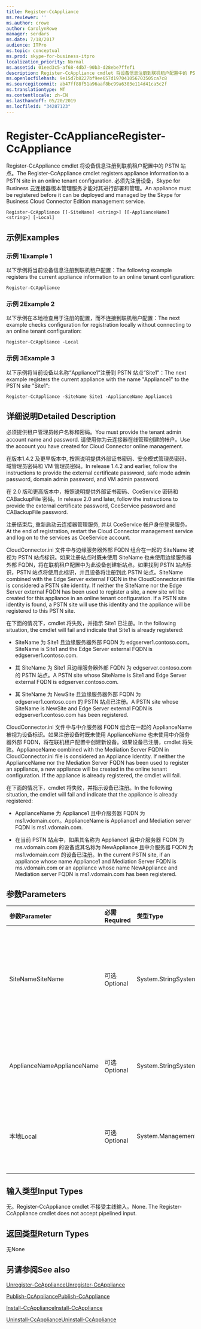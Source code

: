```yaml
---
title: Register-CcAppliance
ms.reviewer: ''
ms.author: crowe
author: CarolynRowe
manager: serdars
ms.date: 7/18/2017
audience: ITPro
ms.topic: conceptual
ms.prod: skype-for-business-itpro
localization_priority: Normal
ms.assetid: 01eed3c5-af68-4db7-90b3-d28ebe7ffef1
description: Register-CcAppliance cmdlet 将设备信息注册到联机租户配置中的 PSTN 站点。 必须先注册设备，Skype for Business 云连接器版本管理服务才能对其进行部署和管理。
ms.openlocfilehash: 9e15d7b8227bf9ee657d197041056703505ca7c8
ms.sourcegitcommit: ab47ff88f51a96aaf8bc99a6303e114d41ca5c2f
ms.translationtype: MT
ms.contentlocale: zh-CN
ms.lasthandoff: 05/20/2019
ms.locfileid: "34287123"
---
```

# <a name="register-ccappliance"></a><span data-ttu-id="95b1d-104">Register-CcAppliance</span><span class="sxs-lookup"><span data-stu-id="95b1d-104">Register-CcAppliance</span></span>
 
<span data-ttu-id="95b1d-105">Register-CcAppliance cmdlet 将设备信息注册到联机租户配置中的 PSTN 站点。</span><span class="sxs-lookup"><span data-stu-id="95b1d-105">The Register-CcAppliance cmdlet registers appliance information to a PSTN site in an online tenant configuration.</span></span> <span data-ttu-id="95b1d-106">必须先注册设备，Skype for Business 云连接器版本管理服务才能对其进行部署和管理。</span><span class="sxs-lookup"><span data-stu-id="95b1d-106">An appliance must be registered before it can be deployed and managed by the Skype for Business Cloud Connector Edition management service.</span></span>
  
```
Register-CcAppliance [[-SiteName] <string>] [[-ApplianceName] <string>] [-Local]
```

## <a name="examples"></a><span data-ttu-id="95b1d-107">示例</span><span class="sxs-lookup"><span data-stu-id="95b1d-107">Examples</span></span>
<span data-ttu-id="95b1d-108"><a name="Examples"> </a></span><span class="sxs-lookup"><span data-stu-id="95b1d-108"></span></span>

### <a name="example-1"></a><span data-ttu-id="95b1d-109">示例 1</span><span class="sxs-lookup"><span data-stu-id="95b1d-109">Example 1</span></span>

<span data-ttu-id="95b1d-110">以下示例将当前设备信息注册到联机租户配置：</span><span class="sxs-lookup"><span data-stu-id="95b1d-110">The following example registers the current appliance information to an online tenant configuration:</span></span>
  
```
Register-CcAppliance
```

### <a name="example-2"></a><span data-ttu-id="95b1d-111">示例 2</span><span class="sxs-lookup"><span data-stu-id="95b1d-111">Example 2</span></span>

<span data-ttu-id="95b1d-112">以下示例在本地检查用于注册的配置，而不连接到联机租户配置：</span><span class="sxs-lookup"><span data-stu-id="95b1d-112">The next example checks configuration for registration locally without connecting to an online tenant configuration:</span></span>
  
```
Register-CcAppliance -Local
```

### <a name="example-3"></a><span data-ttu-id="95b1d-113">示例 3</span><span class="sxs-lookup"><span data-stu-id="95b1d-113">Example 3</span></span>

<span data-ttu-id="95b1d-114">以下示例将当前设备以名称“Appliance1”注册到 PSTN 站点“Site1”：</span><span class="sxs-lookup"><span data-stu-id="95b1d-114">The next example registers the current appliance with the name "Appliance1" to the PSTN site "Site1":</span></span>
  
```
Register-CcAppliance -SiteName Site1 -ApplianceName Appliance1
```

## <a name="detailed-description"></a><span data-ttu-id="95b1d-115">详细说明</span><span class="sxs-lookup"><span data-stu-id="95b1d-115">Detailed Description</span></span>
<span data-ttu-id="95b1d-116"><a name="DetailedDescription"> </a></span><span class="sxs-lookup"><span data-stu-id="95b1d-116"></span></span>

<span data-ttu-id="95b1d-117">必须提供租户管理员帐户名称和密码。</span><span class="sxs-lookup"><span data-stu-id="95b1d-117">You must provide the tenant admin account name and password.</span></span> <span data-ttu-id="95b1d-118">请使用你为云连接器在线管理创建的帐户。</span><span class="sxs-lookup"><span data-stu-id="95b1d-118">Use the account you have created for Cloud Connector online management.</span></span> 
  
<span data-ttu-id="95b1d-119">在版本1.4.2 及更早版本中, 按照说明提供外部证书密码、安全模式管理员密码、域管理员密码和 VM 管理员密码。</span><span class="sxs-lookup"><span data-stu-id="95b1d-119">In release 1.4.2 and earlier, follow the instructions to provide the external certificate password, safe mode admin password, domain admin password, and VM admin password.</span></span> 
  
<span data-ttu-id="95b1d-120">在 2.0 版和更高版本中，按照说明提供外部证书密码、CceService 密码和 CABackupFile 密码。</span><span class="sxs-lookup"><span data-stu-id="95b1d-120">In release 2.0 and later, follow the instructions to provide the external certificate password, CceService password and CABackupFile password.</span></span>
  
<span data-ttu-id="95b1d-121">注册结束后, 重新启动云连接器管理服务, 并以 CceService 帐户身份登录服务。</span><span class="sxs-lookup"><span data-stu-id="95b1d-121">At the end of registration, restart the Cloud Connector management service and log on to the services as CceService account.</span></span>
  
<span data-ttu-id="95b1d-p104">CloudConnector.ini 文件中与边缘服务器外部 FQDN 组合在一起的 SiteName 被视为 PSTN 站点标识。如果注册站点时既未使用 SiteName 也未使用边缘服务器外部 FQDN，将在联机租户配置中为此设备创建新站点。如果找到 PSTN 站点标识，PSTN 站点将使用此标识，并且设备将注册到此 PSTN 站点。</span><span class="sxs-lookup"><span data-stu-id="95b1d-p104">SiteName combined with the Edge Server external FQDN in the CloudConnector.ini file is considered a PSTN site identity. If neither the SiteName nor the Edge Server external FQDN has been used to register a site, a new site will be created for this appliance in an online tenant configuration. If a PSTN site identity is found, a PSTN site will use this identity and the appliance will be registered to this PSTN site.</span></span> 
  
<span data-ttu-id="95b1d-125">在下面的情况下，cmdlet 将失败，并指示 Site1 已注册。</span><span class="sxs-lookup"><span data-stu-id="95b1d-125">In the following situation, the cmdlet will fail and indicate that Site1 is already registered:</span></span> 
  
- <span data-ttu-id="95b1d-126">SiteName 为 Site1 且边缘服务器外部 FQDN 为 edgserver1.contoso.com。</span><span class="sxs-lookup"><span data-stu-id="95b1d-126">SiteName is Site1 and the Edge Server external FQDN is edgserver1.contoso.com.</span></span> 
    
- <span data-ttu-id="95b1d-127">其 SiteName 为 Site1 且边缘服务器外部 FQDN 为 edgserver.contoso.com 的 PSTN 站点。</span><span class="sxs-lookup"><span data-stu-id="95b1d-127">A PSTN site whose SiteName is Site1 and Edge Server external FQDN is edgserver.contoso.com.</span></span>
    
- <span data-ttu-id="95b1d-128">其 SiteName 为 NewSite 且边缘服务器外部 FQDN 为 edgserver1.contoso.com 的 PSTN 站点已注册。</span><span class="sxs-lookup"><span data-stu-id="95b1d-128">A PSTN site whose SiteName is NewSite and Edge Server external FQDN is edgserver1.contoso.com has been registered.</span></span> 
    
<span data-ttu-id="95b1d-p105">CloudConnector.ini 文件中与中介服务器 FQDN 组合在一起的 ApplianceName 被视为设备标识。如果注册设备时既未使用 ApplianceName 也未使用中介服务器外部 FQDN，将在联机租户配置中创建新设备。如果设备已注册，cmdlet 将失败。</span><span class="sxs-lookup"><span data-stu-id="95b1d-p105">ApplianceName combined with the Mediation Server FQDN in CloudConnector.ini file is considered an Appliance Identity. If neither the ApplianceName nor the Mediation Server FQDN has been used to register an appliance, a new appliance will be created in the online tenant configuration. If the appliance is already registered, the cmdlet will fail.</span></span>
  
<span data-ttu-id="95b1d-132">在下面的情况下，cmdlet 将失败，并指示设备已注册。</span><span class="sxs-lookup"><span data-stu-id="95b1d-132">In the following situation, the cmdlet will fail and indicate that the appliance is already registered:</span></span> 
  
- <span data-ttu-id="95b1d-133">ApplianceName 为 Appliance1 且中介服务器 FQDN 为 ms1.vdomain.com。</span><span class="sxs-lookup"><span data-stu-id="95b1d-133">ApplianceName is Appliance1 and Mediation server FQDN is ms1.vdomain.com.</span></span>
    
- <span data-ttu-id="95b1d-134">在当前 PSTN 站点中，如果其名称为 Appliance1 且中介服务器 FQDN 为 ms.vdomain.com 的设备或其名称为 NewAppliance 且中介服务器 FQDN 为 ms1.vdomain.com 的设备已注册。</span><span class="sxs-lookup"><span data-stu-id="95b1d-134">In the current PSTN site, if an appliance whose name Appliance1 and Mediation Server FQDN is ms.vdomain.com or an appliance whose name NewAppliance and Mediation server FQDN is ms1.vdomain.com has been registered.</span></span>
    
## <a name="parameters"></a><span data-ttu-id="95b1d-135">参数</span><span class="sxs-lookup"><span data-stu-id="95b1d-135">Parameters</span></span>
<span data-ttu-id="95b1d-136"><a name="DetailedDescription"> </a></span><span class="sxs-lookup"><span data-stu-id="95b1d-136"></span></span>

|<span data-ttu-id="95b1d-137">**参数**</span><span class="sxs-lookup"><span data-stu-id="95b1d-137">**Parameter**</span></span>|<span data-ttu-id="95b1d-138">**必需**</span><span class="sxs-lookup"><span data-stu-id="95b1d-138">**Required**</span></span>|<span data-ttu-id="95b1d-139">**类型**</span><span class="sxs-lookup"><span data-stu-id="95b1d-139">**Type**</span></span>|<span data-ttu-id="95b1d-140">**说明**</span><span class="sxs-lookup"><span data-stu-id="95b1d-140">**Description**</span></span>|
|:-----|:-----|:-----|:-----|
|<span data-ttu-id="95b1d-141">SiteName</span><span class="sxs-lookup"><span data-stu-id="95b1d-141">SiteName</span></span>  <br/> |<span data-ttu-id="95b1d-142">可选</span><span class="sxs-lookup"><span data-stu-id="95b1d-142">Optional</span></span>  <br/> |<span data-ttu-id="95b1d-143">System.String</span><span class="sxs-lookup"><span data-stu-id="95b1d-143">System.String</span></span>  <br/> |<span data-ttu-id="95b1d-p106">向其注册设备的 PSTN 站点名称。默认值是 CloudConnector.ini 文件中的 SiteName 值。</span><span class="sxs-lookup"><span data-stu-id="95b1d-p106">PSTN site name to which the appliance is registered. Default value is SiteName value in the CloudConnector.ini file.</span></span>  <br/> |
|<span data-ttu-id="95b1d-146">ApplianceName</span><span class="sxs-lookup"><span data-stu-id="95b1d-146">ApplianceName</span></span>  <br/> |<span data-ttu-id="95b1d-147">可选</span><span class="sxs-lookup"><span data-stu-id="95b1d-147">Optional</span></span>  <br/> |<span data-ttu-id="95b1d-148">System.String</span><span class="sxs-lookup"><span data-stu-id="95b1d-148">System.String</span></span>  <br/> |<span data-ttu-id="95b1d-p107">当前设备的名称。默认值是主机服务器的计算机名称。</span><span class="sxs-lookup"><span data-stu-id="95b1d-p107">Name of the current appliance. Default value is the computer name of the host server.</span></span>  <br/> |
|<span data-ttu-id="95b1d-151">本地</span><span class="sxs-lookup"><span data-stu-id="95b1d-151">Local</span></span>  <br/> |<span data-ttu-id="95b1d-152">可选</span><span class="sxs-lookup"><span data-stu-id="95b1d-152">Optional</span></span>  <br/> |<span data-ttu-id="95b1d-153">System.Management.Automation.SwitchParameter</span><span class="sxs-lookup"><span data-stu-id="95b1d-153">System.Management.Automation.SwitchParameter</span></span>  <br/> |<span data-ttu-id="95b1d-154">在本地检查用于注册的配置，而不连接到联机租户配置。</span><span class="sxs-lookup"><span data-stu-id="95b1d-154">Check configurations for registration locally without connecting to online tenant configuration.</span></span>  <br/> |
   
## <a name="input-types"></a><span data-ttu-id="95b1d-155">输入类型</span><span class="sxs-lookup"><span data-stu-id="95b1d-155">Input Types</span></span>
<span data-ttu-id="95b1d-156"><a name="InputTypes"> </a></span><span class="sxs-lookup"><span data-stu-id="95b1d-156"></span></span>

<span data-ttu-id="95b1d-p108">无。Register-CcAppliance cmdlet 不接受主线输入。</span><span class="sxs-lookup"><span data-stu-id="95b1d-p108">None. The Register-CcAppliance cmdlet does not accept pipelined input.</span></span>
  
## <a name="return-types"></a><span data-ttu-id="95b1d-159">返回类型</span><span class="sxs-lookup"><span data-stu-id="95b1d-159">Return Types</span></span>
<span data-ttu-id="95b1d-160"><a name="ReturnTypes"> </a></span><span class="sxs-lookup"><span data-stu-id="95b1d-160"></span></span>

<span data-ttu-id="95b1d-161">无</span><span class="sxs-lookup"><span data-stu-id="95b1d-161">None</span></span>
  
## <a name="see-also"></a><span data-ttu-id="95b1d-162">另请参阅</span><span class="sxs-lookup"><span data-stu-id="95b1d-162">See also</span></span>
<span data-ttu-id="95b1d-163"><a name="ReturnTypes"> </a></span><span class="sxs-lookup"><span data-stu-id="95b1d-163"></span></span>

[<span data-ttu-id="95b1d-164">Unregister-CcAppliance</span><span class="sxs-lookup"><span data-stu-id="95b1d-164">Unregister-CcAppliance</span></span>](unregister-ccappliance.md)
  
[<span data-ttu-id="95b1d-165">Publish-CcAppliance</span><span class="sxs-lookup"><span data-stu-id="95b1d-165">Publish-CcAppliance</span></span>](publish-ccappliance.md)
  
[<span data-ttu-id="95b1d-166">Install-CcAppliance</span><span class="sxs-lookup"><span data-stu-id="95b1d-166">Install-CcAppliance</span></span>](install-ccappliance.md)
  
[<span data-ttu-id="95b1d-167">Uninstall-CcAppliance</span><span class="sxs-lookup"><span data-stu-id="95b1d-167">Uninstall-CcAppliance</span></span>](uninstall-ccappliance.md)
  

